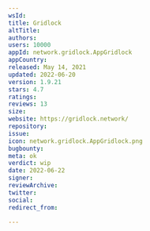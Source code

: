```yaml
---
wsId: 
title: Gridlock
altTitle: 
authors: 
users: 10000
appId: network.gridlock.AppGridlock
appCountry: 
released: May 14, 2021
updated: 2022-06-20
version: 1.9.21
stars: 4.7
ratings: 
reviews: 13
size: 
website: https://gridlock.network/
repository: 
issue: 
icon: network.gridlock.AppGridlock.png
bugbounty: 
meta: ok
verdict: wip
date: 2022-06-22
signer: 
reviewArchive: 
twitter: 
social: 
redirect_from: 

---
```


